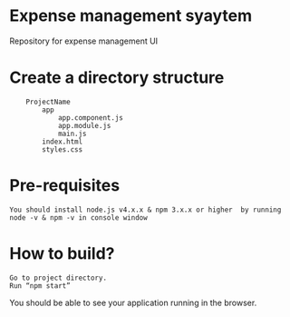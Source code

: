 # Expense management syaytem
Repository for expense management UI
# Create a directory structure
		ProjectName
			app
				app.component.js
				app.module.js
				main.js
			index.html
			styles.css
# Pre-requisites
 	You should install node.js v4.x.x & npm 3.x.x or higher  by running node -v & npm -v in console window

# How to build?
	Go to project directory.
	Run “npm start”
  
You should be able to see your application running in the browser.

